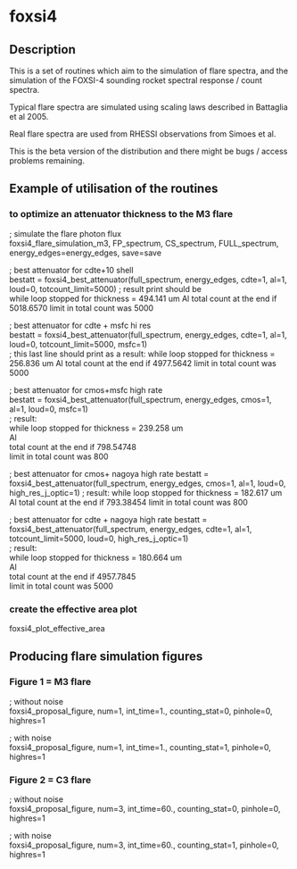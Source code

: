 # foxsi4

## Description

This is a set of routines which aim to the simulation of flare spectra, and the simulation of the FOXSI-4 sounding rocket spectral response / count spectra.

Typical flare spectra are simulated using scaling laws described in Battaglia et al 2005.

Real flare spectra are used from RHESSI observations from Simoes et al.

This is the beta version of the distribution and there might be bugs / access problems remaining.

## Example of utilisation of the routines
 
### to optimize an attenuator thickness to the M3 flare

; simulate the flare photon flux  
foxsi4_flare_simulation_m3, FP_spectrum, CS_spectrum, FULL_spectrum, energy_edges=energy_edges, save=save

; best attenuator for cdte+10 shell  
bestatt = foxsi4_best_attenuator(full_spectrum, energy_edges, cdte=1, al=1, loud=0, totcount_limit=5000)
; result print should be  
	while loop stopped for thickness =       494.141 um
	Al
	total count at the end if        5018.6570
	limit in total count was     5000

; best attenuator for cdte + msfc hi res  
bestatt = foxsi4_best_attenuator(full_spectrum, energy_edges, cdte=1, al=1, loud=0, totcount_limit=5000, msfc=1)  
; this last line should print as a result:
	while loop stopped for thickness =       256.836 um
	Al
	total count at the end if        4977.5642
	limit in total count was     5000

; best attenuator for cmos+msfc high rate  
bestatt = foxsi4_best_attenuator(full_spectrum, energy_edges, cmos=1, al=1, loud=0, msfc=1)  
; result:  
	while loop stopped for thickness =       239.258 um  
	Al  
	total count at the end if        798.54748  
	limit in total count was      800  

; best attenuator for cmos+ nagoya high rate
bestatt = foxsi4_best_attenuator(full_spectrum, energy_edges, cmos=1, al=1, loud=0, high_res_j_optic=1)
; result:
	while loop stopped for thickness =       182.617 um
	Al
	total count at the end if        793.38454
	limit in total count was      800

; best attenuator for cdte + nagoya high rate
bestatt = foxsi4_best_attenuator(full_spectrum, energy_edges, cdte=1, al=1, totcount_limit=5000, loud=0, high_res_j_optic=1)  
; result:  
	while loop stopped for thickness =       180.664 um  
	Al  
	total count at the end if        4957.7845  
	limit in total count was     5000  

### create the effective area plot   
foxsi4_plot_effective_area  

## Producing flare simulation figures  

### Figure 1 = M3 flare

; without noise  
foxsi4_proposal_figure, num=1, int_time=1., counting_stat=0, pinhole=0, highres=1

; with noise  
foxsi4_proposal_figure, num=1, int_time=1., counting_stat=1, pinhole=0, highres=1

### Figure 2 = C3 flare

; without noise  
foxsi4_proposal_figure, num=3, int_time=60., counting_stat=0, pinhole=0, highres=1

; with noise  
foxsi4_proposal_figure, num=3, int_time=60., counting_stat=1, pinhole=0, highres=1
